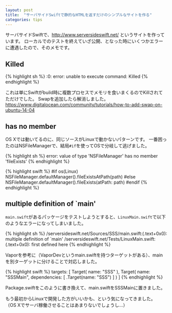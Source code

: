 ```yaml
---
layout: post
title:  "サーバサイドSwiftで静的なHTMLを返すだけのシンプルなサイトを作る"
categories: tips
---
```


サーバサイドSwiftで、<http://www.serversideswift.net/> というサイトを作っています。
ローカルでのテストを終えていざ公開、となった時にいくつかエラーに遭遇したので、そのメモです。

## Killed

{% highlight sh %}
<unknown>:0: error: unable to execute command: Killed
{% endhighlight %}

これは単にSwiftがbuild時に複数プロセスでメモリを食いまくるのでKillされてただけでした。
Swapを追加したら解消しました。
https://www.digitalocean.com/community/tutorials/how-to-add-swap-on-ubuntu-14-04

## has no member

OS Xでは動いてるのに、同じソースがLinuxで動かないパターンです。
一番困ったのはNSFileManagerで、結局`#if`を使ってOSで分岐して逃げました。

{% highlight sh %}
error: value of type 'NSFileManager' has no member 'fileExists'
{% endhighlight %}

{% highlight swift %}
#if os(Linux)
    NSFileManager.defaultManager().fileExistsAtPath(path)
#else
    NSFileManager.defaultManager().fileExists(atPath: path)
#endif
{% endhighlight %}

## multiple definition of `main'

`main.swift`があるパッケージをテストしようとすると、`LinuxMain.swift`で以下のようなエラーになってしまいました。　

{% highlight sh %}
/serversideswift.net/Sources/SSS/main.swift:(.text+0x0): multiple definition of `main'
/serversideswift.net/Tests/LinuxMain.swift:(.text+0x0): first defined here
{% endhighlight %}

Vaporを参考に（VaporDevというmain.swiftを持つターゲットがある）、mainを別ターゲットに分けることで対応しました。

{% highlight swift %}
targets: [
    Target(
        name: "SSS"
    ),
    Target(
        name: "SSSMain",
        dependencies: [
            .Target(name: "SSS")
        ]
    )
]
{% endhighlight %}

Package.swiftをこのように書き換えて、main.swiftをSSSMainに置きました。

もう最初からLinuxで開発した方がいいかも、という気になってきました。
（OS Xでサーバ稼働させることはあまりないでしょうし…）

